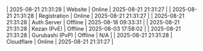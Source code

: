 | 2025-08-21 21:31:28 | Website | Online | 2025-08-21 21:31:27 |
| 2025-08-21 21:31:28 | Registration | Online | 2025-08-21 21:31:27 |
| 2025-08-21 21:31:28 | Auth Server | Offline | 2025-08-18 09:33:31 |
| 2025-08-21 21:31:28 | Kezan (PvE) | Offline | 2025-08-03 17:58:02 |
| 2025-08-21 21:31:28 | Gurubashi (PvP) | Offline | N/A |
| 2025-08-21 21:31:28 | Cloudflare | Online | 2025-08-21 21:31:27 |
